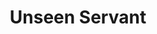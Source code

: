 ---
title: "Unseen Servant"
permalink: /spells/unseen-servant/
tags:
  - Spell
available_for:
  - Bard
  - Warlock
  - Wizard
level: "1st Level"
school: "Conjuration"
range: "60 ft"
comp:
  - V
  - S
  - M
material: "a piece of string and a bit of wood."
duration: "1 hour"
ritual: true
description: |
  This spell creates an invisible, mindless, shapeless force that performs simple tasks at your command until the spell ends. The servant springs into existence in an unoccupied space on the ground within range. It has AC 10, 1 hit point, and a Strength of 2, and it can't attack. If it drops to 0 hit points, the spell ends.

  Once on each of your turns as a bonus action, you can mentally command the servant to move up to 15 feet and interact with an object. The servant can perform simple tasks that a human servant could do, such as fetching things, cleaning, mending, folding clothes, lighting fires, serving food, and pouring wine. Once you give the command, the servant performs the task to the best of its ability until it completes the task, then waits for your next command.

  If you command the servant to perform a task that would move it more than 60 feet away from you, the spell ends.
excerpt: "This spell creates an invisible, mindless, shapeless force that performs simple tasks at your command until the spell ends."
source: "Basic Rules"
---
